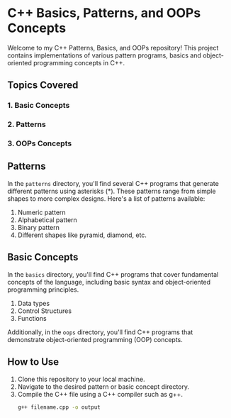 # C++ Basics, Patterns, and OOPs Concepts 

Welcome to my C++ Patterns, Basics, and OOPs repository! This project contains implementations of various pattern programs, basics and object-oriented programming concepts in C++.

## Topics Covered

### 1. Basic Concepts
### 2. Patterns 
### 3. OOPs Concepts

## Patterns

In the `patterns` directory, you'll find several C++ programs that generate different patterns using asterisks (\*). These patterns range from simple shapes to more complex designs. Here's a list of patterns available:
1. Numeric pattern
2. Alphabetical pattern
3. Binary pattern
4. Different shapes like pyramid, diamond, etc.

## Basic Concepts

In the `basics` directory, you'll find C++ programs that cover fundamental concepts of the language, including basic syntax and object-oriented programming principles. 
1. Data types
2. Control Structures
3. Functions

Additionally, in the `oops` directory, you'll find C++ programs that demonstrate object-oriented programming (OOP) concepts.

## How to Use

1. Clone this repository to your local machine.
2. Navigate to the desired pattern or basic concept directory.
3. Compile the C++ file using a C++ compiler such as g++.
   ```bash
   g++ filename.cpp -o output
